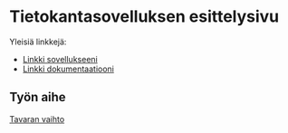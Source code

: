 # Tietokantasovelluksen esittelysivu

Yleisiä linkkejä:

* [Linkki sovellukseeni](http://ekalaja.users.cs.helsinki.fi/tkhtyo/)
* [Linkki dokumentaatiooni](doc/dokumentaatio.pdf)

## Työn aihe

 [Tavaran vaihto](http://advancedkittenry.github.io/suunnittelu_ja_tyoymparisto/aiheet/Tavaranvaihto.html) 
